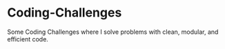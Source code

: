 # Coding-Challenges
Some Coding Challenges where I solve problems with clean, modular, and efficient code.
